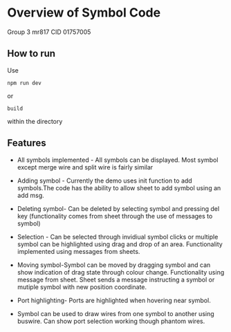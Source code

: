 # Overview of Symbol Code
Group 3
mr817
CID 01757005

## How to run
Use 
```
npm run dev
```
or 

```
build
```
within the directory

## Features

 - All symbols implemented - All symbols can be displayed. Most symbol except merge wire and split wire is fairly similar


 - Adding symbol - Currently the demo uses init function to add symbols.The code has the ability to allow sheet to add symbol using an add msg.

 - Deleting symbol- Can be deleted by selecting symbol and pressing del key (functionality comes from sheet through the use of messages to symbol)

 - Selection - Can be selected through invidiual symbol clicks or multiple symbol can be highlighted using drag and drop of an area. Functionality implemented using messages from sheets.

 - Moving symbol-Symbol can be moved by dragging symbol and can show indication of drag state through colour change. Functionality using message from sheet. Sheet sends a message instructing a symbol or mutiple symbol with new position coordinate.

 - Port highlighting- Ports are highlighted when hovering near symbol. 

 - Symbol can be used to draw wires from one symbol to another using buswire. Can show port selection working though phantom wires.
